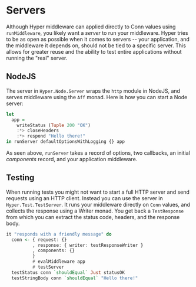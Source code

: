 # Servers

Although Hyper middleware can applied directly to Conn values using
`runMiddleware`, you likely want a *server* to run your middleware. Hyper tries
to be as open as possible when it comes to servers -- your application, and the
middleware it depends on, should not be tied to a specific server. This allows
for greater reuse and the ability to test entire applications without running
the "real" server.

## NodeJS

The server in `Hyper.Node.Server` wraps the `http` module in NodeJS, and serves
middleware using the `Aff` monad. Here is how you can start a Node server:

``` purescript
let
  app =
    writeStatus (Tuple 200 "OK")
    :*> closeHeaders
    :*> respond "Hello there!"
in runServer defaultOptionsWithLogging {} app
```

As seen above, `runServer` takes a record of options, two callbacks, an
initial *components* record, and your application middleware.

## Testing

When running tests you might not want to start a full HTTP server and send
requests using an HTTP client. Instead you can use the server in
`Hyper.Test.TestServer`. It runs your middleware directly on `Conn` values, and
collects the response using a Writer monad. You get back a `TestResponse` from
which you can extract the status code, headers, and the response body.

``` purescript
it "responds with a friendly message" do
  conn <- { request: {}
          , response: { writer: testResponseWriter }
          , components: {}
          }
          # evalMiddleware app
          # testServer
  testStatus conn `shouldEqual` Just statusOK
  testStringBody conn `shouldEqual` "Hello there!"
```
